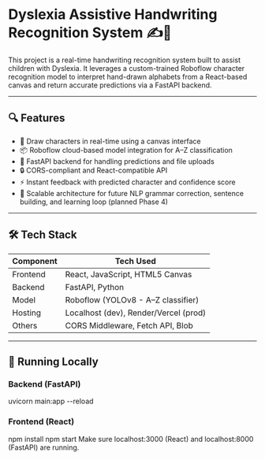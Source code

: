 # Dyslexia Assistive Handwriting Recognition System ✍️🧠

This project is a real-time handwriting recognition system built to assist children with Dyslexia. It leverages a custom-trained Roboflow character recognition model to interpret hand-drawn alphabets from a React-based canvas and return accurate predictions via a FastAPI backend.

---

## 🔍 Features

- 🎨 Draw characters in real-time using a canvas interface
- 📦 Roboflow cloud-based model integration for A–Z classification
- 📡 FastAPI backend for handling predictions and file uploads
- 🔒 CORS-compliant and React-compatible API
- ⚡ Instant feedback with predicted character and confidence score
- 📐 Scalable architecture for future NLP grammar correction, sentence building, and learning loop (planned Phase 4)

---

## 🛠️ Tech Stack

| Component   | Tech Used                            |
|-------------|--------------------------------------|
| Frontend    | React, JavaScript, HTML5 Canvas      |
| Backend     | FastAPI, Python                      |
| Model       | Roboflow (YOLOv8 - A–Z classifier)   |
| Hosting     | Localhost (dev), Render/Vercel (prod)|
| Others      | CORS Middleware, Fetch API, Blob     |

---

## 🚀 Running Locally

### Backend (FastAPI)

uvicorn main:app --reload

### Frontend (React)

npm install
npm start
Make sure localhost:3000 (React) and localhost:8000 (FastAPI) are running.

